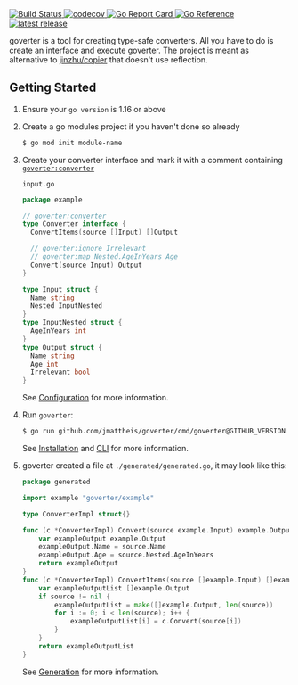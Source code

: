 <a href="https://github.com/jmattheis/goverter/actions/workflows/build.yml">
    <img alt="Build Status" src="https://github.com/jmattheis/goverter/actions/workflows/build.yml/badge.svg">
</a>
<a href="https://codecov.io/gh/jmattheis/goverter">
    <img alt="codecov" src="https://codecov.io/gh/jmattheis/goverter/branch/main/graph/badge.svg">
</a>
<a href="https://goreportcard.com/report/github.com/jmattheis/goverter">
    <img alt="Go Report Card" src="https://goreportcard.com/badge/github.com/jmattheis/goverter">
</a>
<a href="https://pkg.go.dev/github.com/jmattheis/goverter">
    <img alt="Go Reference" src="https://pkg.go.dev/badge/github.com/jmattheis/goverter.svg">
</a>
<a href="https://github.com/jmattheis/goverter/releases/latest">
    <img alt="latest release" src="https://img.shields.io/github/release/jmattheis/goverter.svg">
</a>

goverter is a tool for creating type-safe converters. All you have to
do is create an interface and execute goverter. The project is meant as
alternative to [jinzhu/copier](https://github.com/jinzhu/copier) that doesn't
use reflection.

## Getting Started

1. Ensure your `go version` is 1.16 or above

1. Create a go modules project if you haven't done so already

    ```bash
    $ go mod init module-name
    ```

1. Create your converter interface and mark it with a comment containing
   [`goverter:converter`](https://goverter.jmattheis.de/#/config/converter)

    `input.go`

    ```go
    package example

    // goverter:converter
    type Converter interface {
      ConvertItems(source []Input) []Output

      // goverter:ignore Irrelevant
      // goverter:map Nested.AgeInYears Age
      Convert(source Input) Output
    }

    type Input struct {
      Name string
      Nested InputNested
    }
    type InputNested struct {
      AgeInYears int
    }
    type Output struct {
      Name string
      Age int
      Irrelevant bool
    }
    ```

    See [Configuration](https://goverter.jmattheis.de/#/config) for more information.

1. Run `goverter`:

    ```bash
    $ go run github.com/jmattheis/goverter/cmd/goverter@GITHUB_VERSION ./
    ```

    See [Installation](https://goverter.jmattheis.de/#/install) and
    [CLI](https://goverter.jmattheis.de/#/cli) for more information.

1. goverter created a file at `./generated/generated.go`, it may look like this:

    ```go
    package generated

    import example "goverter/example"

    type ConverterImpl struct{}

    func (c *ConverterImpl) Convert(source example.Input) example.Output {
        var exampleOutput example.Output
        exampleOutput.Name = source.Name
        exampleOutput.Age = source.Nested.AgeInYears
        return exampleOutput
    }
    func (c *ConverterImpl) ConvertItems(source []example.Input) []example.Output {
        var exampleOutputList []example.Output
        if source != nil {
            exampleOutputList = make([]example.Output, len(source))
            for i := 0; i < len(source); i++ {
                exampleOutputList[i] = c.Convert(source[i])
            }
        }
        return exampleOutputList
    }
    ```

    See [Generation](https://goverter.jmattheis.de/#/generation) for more information.
